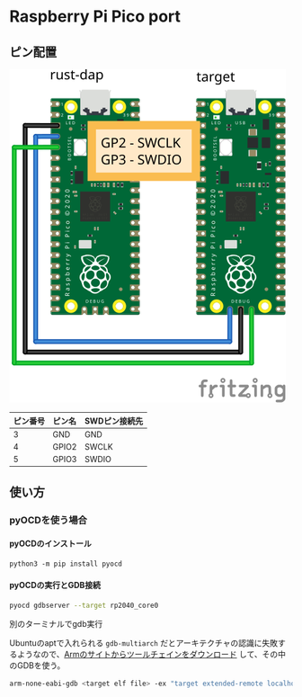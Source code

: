 # Raspberry Pi Pico port

## ピン配置

![ピン配置](./rust-dap-pico.svg)

| ピン番号 | ピン名 | SWDピン接続先 |
|:--------|:-------|:-------------|
| 3       | GND    | GND          |
| 4       | GPIO2  | SWCLK        |
| 5       | GPIO3  | SWDIO        |

## 使い方

### pyOCDを使う場合

#### pyOCDのインストール

```
python3 -m pip install pyocd
```

#### pyOCDの実行とGDB接続

```sh
pyocd gdbserver --target rp2040_core0
```

別のターミナルでgdb実行

Ubuntuのaptで入れられる `gdb-multiarch` だとアーキテクチャの認識に失敗するようなので、[Armのサイトからツールチェインをダウンロード](https://developer.arm.com/downloads/-/gnu-rm) して、その中のGDBを使う。

```sh
arm-none-eabi-gdb <target elf file> -ex "target extended-remote localhost:3333"
```
